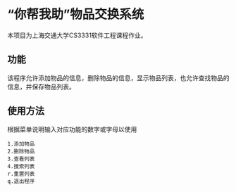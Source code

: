 # “你帮我助”物品交换系统

本项目为上海交通大学CS3331软件工程课程作业。

## 功能

该程序允许添加物品的信息，删除物品的信息，显示物品列表，也允许查找物品的信息，并保存物品列表。

## 使用方法

根据菜单说明输入对应功能的数字或字母以使用

```
1.添加物品
2.删除物品
3.查看列表
4.搜索列表
r.重置列表
q.退出程序
```

